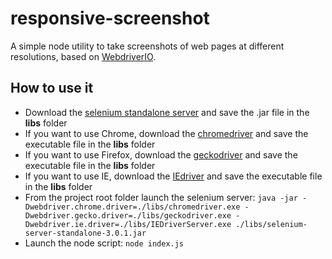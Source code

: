 # responsive-screenshot
A simple node utility to take screenshots of web pages at different resolutions, based on [WebdriverIO](http://webdriver.io/).

## How to use it
- Download the [selenium standalone server](http://www.seleniumhq.org/download/) and save the .jar file in the **libs** folder
- If you want to use Chrome, download the [chromedriver](https://sites.google.com/a/chromium.org/chromedriver/downloads) and save the executable file in the **libs** folder
- If you want to use Firefox, download the [geckodriver](https://github.com/mozilla/geckodriver/releases) and save the executable file in the **libs** folder
- If you want to use IE, download the [IEdriver](http://www.seleniumhq.org/download/) and save the executable file in the **libs** folder
- From the project root folder launch the selenium server:
`java -jar -Dwebdriver.chrome.driver=./libs/chromedriver.exe -Dwebdriver.gecko.driver=./libs/geckodriver.exe -Dwebdriver.ie.driver=./libs/IEDriverServer.exe ./libs/selenium-server-standalone-3.0.1.jar`
- Launch the node script: `node index.js`
